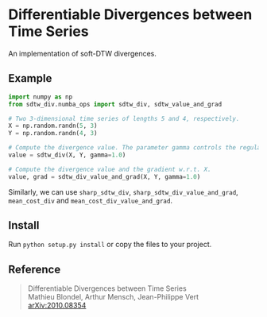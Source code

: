 Differentiable Divergences between Time Series
==============================================

An implementation of soft-DTW divergences.

Example
-------

```python
import numpy as np
from sdtw_div.numba_ops import sdtw_div, sdtw_value_and_grad

# Two 3-dimensional time series of lengths 5 and 4, respectively.
X = np.random.randn(5, 3)
Y = np.random.randn(4, 3)

# Compute the divergence value. The parameter gamma controls the regularization strength. 
value = sdtw_div(X, Y, gamma=1.0)

# Compute the divergence value and the gradient w.r.t. X.
value, grad = sdtw_div_value_and_grad(X, Y, gamma=1.0)
```
Similarly, we can use `sharp_sdtw_div`, `sharp_sdtw_div_value_and_grad`,
`mean_cost_div` and `mean_cost_div_value_and_grad`.

Install
--------

Run `python setup.py install` or copy the files to your project.

Reference
----------

> Differentiable Divergences between Time Series <br/>
> Mathieu Blondel, Arthur Mensch, Jean-Philippe Vert <br/>
> [arXiv:2010.08354](https://arxiv.org/abs/2010.08354)
